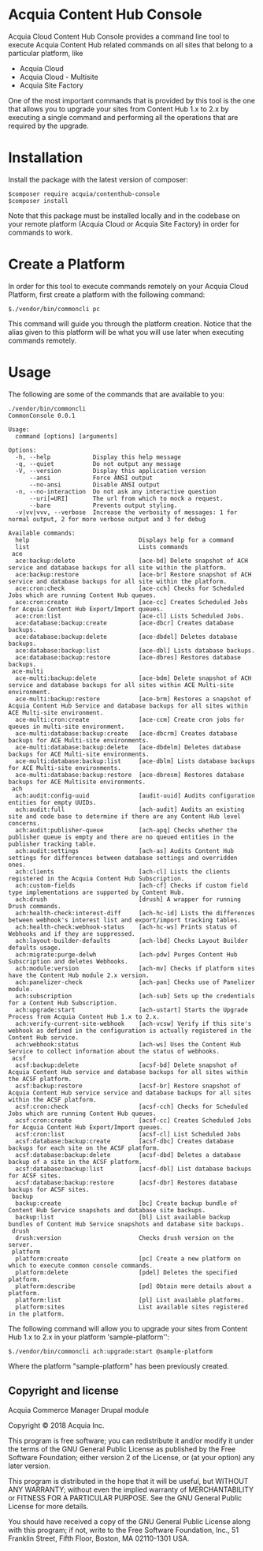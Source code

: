 # Acquia Content Hub Console
Acquia Cloud Content Hub Console provides a command line tool to execute Acquia Content Hub related commands on all sites that belong to a 
particular platform, like
  - Acquia Cloud
  - Acquia Cloud - Multisite
  - Acquia Site Factory 

One of the most important commands that is provided by this tool is the one that allows you to upgrade your sites from
Content Hub 1.x to 2.x by executing a single command and performing all the operations that are required by the upgrade. 

# Installation
Install the package with the latest version of composer:

    $composer require acquia/contenthub-console
    $composer install

Note that this package must be installed locally and in the codebase on your remote platform (Acquia Cloud or Acquia 
Site Factory) in order for commands to work.

# Create a Platform

In order for this tool to execute commands remotely on your Acquia Cloud Platform, first create a platform with the 
following command:

    $./vendor/bin/commoncli pc
    
This command will guide you through the platform creation. Notice that the alias given to this platform will be what you 
will use later when executing commands remotely.
    
# Usage
The following are some of the commands that are available to you:

    ./vendor/bin/commoncli 
    CommonConsole 0.0.1
    
    Usage:
      command [options] [arguments]
    
    Options:
      -h, --help            Display this help message
      -q, --quiet           Do not output any message
      -V, --version         Display this application version
          --ansi            Force ANSI output
          --no-ansi         Disable ANSI output
      -n, --no-interaction  Do not ask any interactive question
          --uri[=URI]       The url from which to mock a request.
          --bare            Prevents output styling.
      -v|vv|vvv, --verbose  Increase the verbosity of messages: 1 for normal output, 2 for more verbose output and 3 for debug
    
    Available commands:
      help                               Displays help for a command
      list                               Lists commands
     ace
      ace:backup:delete                  [ace-bd] Delete snapshot of ACH service and database backups for all site within the platform.
      ace:backup:restore                 [ace-br] Restore snapshot of ACH service and database backups for all site within the platform.
      ace:cron:check                     [ace-cch] Checks for Scheduled Jobs which are running Content Hub queues.
      ace:cron:create                    [ace-cc] Creates Scheduled Jobs for Acquia Content Hub Export/Import queues.
      ace:cron:list                      [ace-cl] Lists Scheduled Jobs.
      ace:database:backup:create         [ace-dbcr] Creates database backups.
      ace:database:backup:delete         [ace-dbdel] Deletes database backups.
      ace:database:backup:list           [ace-dbl] Lists database backups.
      ace:database:backup:restore        [ace-dbres] Restores database backups.
     ace-multi
      ace-multi:backup:delete            [ace-bdm] Delete snapshot of ACH service and database backups for all sites within ACE Multi-site environment.
      ace-multi:backup:restore           [ace-brm] Restores a snapshot of Acquia Content Hub Service and database backups for all sites within ACE Multi-site environment.
      ace-multi:cron:create              [ace-ccm] Create cron jobs for queues in multi-site environment.
      ace-multi:database:backup:create   [ace-dbcrm] Creates database backups for ACE Multi-site environments.
      ace-multi:database:backup:delete   [ace-dbdelm] Deletes database backups for ACE Multi-site environments.
      ace-multi:database:backup:list     [ace-dblm] Lists database backups for ACE Multi-site environments.
      ace-multi:database:backup:restore  [ace-dbresm] Restores database backups for ACE Multisite environments.
     ach
      ach:audit:config-uuid              [audit-uuid] Audits configuration entities for empty UUIDs.
      ach:audit:full                     [ach-audit] Audits an existing site and code base to determine if there are any Content Hub level concerns.
      ach:audit:publisher-queue          [ach-apq] Checks whether the publisher queue is empty and there are no queued entities in the publisher tracking table.
      ach:audit:settings                 [ach-as] Audits Content Hub settings for differences between database settings and overridden ones.
      ach:clients                        [ach-cl] Lists the clients registered in the Acquia Content Hub Subscription.
      ach:custom-fields                  [ach-cf] Checks if custom field type implementations are supported by Content Hub.
      ach:drush                          [drush] A wrapper for running Drush commands.
      ach:health-check:interest-diff     [ach-hc-id] Lists the differences between webhook's interest list and export/import tracking tables.
      ach:health-check:webhook-status    [ach-hc-ws] Prints status of Webhooks and if they are suppressed.
      ach:layout-builder-defaults        [ach-lbd] Checks Layout Builder defaults usage.
      ach:migrate:purge-delwh            [ach-pdw] Purges Content Hub Subscription and deletes Webhooks.
      ach:module:version                 [ach-mv] Checks if platform sites have the Content Hub module 2.x version.
      ach:panelizer-check                [ach-pan] Checks use of Panelizer module.
      ach:subscription                   [ach-sub] Sets up the credentials for a Content Hub Subscription.
      ach:upgrade:start                  [ach-ustart] Starts the Upgrade Process from Acquia Content Hub 1.x to 2.x.
      ach:verify-current-site-webhook    [ach-vcsw] Verify if this site's webhook as defined in the configuration is actually registered in the Content Hub service.
      ach:webhook:status                 [ach-ws] Uses the Content Hub Service to collect information about the status of webhooks.
     acsf
      acsf:backup:delete                 [acsf-bd] Delete snapshot of Acquia Content Hub service and database backups for all sites within the ACSF platform.
      acsf:backup:restore                [acsf-br] Restore snapshot of Acquia Content Hub service service and database backups for all sites within the ACSF platform.
      acsf:cron:check                    [acsf-cch] Checks for Scheduled Jobs which are running Content Hub queues.
      acsf:cron:create                   [acsf-cc] Creates Scheduled Jobs for Acquia Content Hub Export/Import queues.
      acsf:cron:list                     [acsf-cl] List Scheduled Jobs
      acsf:database:backup:create        [acsf-dbc] Creates database backups for each site on the ACSF platform.
      acsf:database:backup:delete        [acsf-dbd] Deletes a database backup of a site in the ACSF platform.
      acsf:database:backup:list          [acsf-dbl] List database backups for ACSF sites.
      acsf:database:backup:restore       [acsf-dbr] Restores database backups for ACSF sites.
     backup
      backup:create                      [bc] Create backup bundle of Content Hub Service snapshots and database site backups.
      backup:list                        [bl] List available backup bundles of Content Hub Service snapshots and database site backups.
     drush
      drush:version                      Checks drush version on the server.
     platform
      platform:create                    [pc] Create a new platform on which to execute common console commands.
      platform:delete                    [pdel] Deletes the specified platform.
      platform:describe                  [pd] Obtain more details about a platform.
      platform:list                      [pl] List available platforms.
      platform:sites                     List available sites registered in the platform.

The following command will allow you to upgrade your sites from Content Hub 1.x to 2.x in your platform 'sample-platform'':

    $./vendor/bin/commoncli ach:upgrade:start @sample-platform
   
Where the platform "sample-platform" has been previously created. 

## Copyright and license

Acquia Commerce Manager Drupal module

Copyright &copy; 2018 Acquia Inc.

This program is free software; you can redistribute it and/or modify
it under the terms of the GNU General Public License as published by
the Free Software Foundation; either version 2 of the License, or
(at your option) any later version.

This program is distributed in the hope that it will be useful,
but WITHOUT ANY WARRANTY; without even the implied warranty of
MERCHANTABILITY or FITNESS FOR A PARTICULAR PURPOSE.  See the
GNU General Public License for more details.

You should have received a copy of the GNU General Public License along
with this program; if not, write to the Free Software Foundation, Inc.,
51 Franklin Street, Fifth Floor, Boston, MA 02110-1301 USA.
